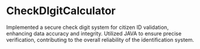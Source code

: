 # CheckDIgitCalculator
 Implemented a secure check digit system for citizen ID validation, enhancing data accuracy and integrity. Utilized JAVA to ensure precise verification, contributing to the overall reliability of the identification system.

